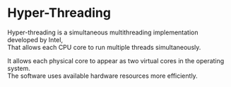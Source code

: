 # Hyper-Threading

Hyper-threading is a simultaneous multithreading implementation developed by Intel,  
That allows each CPU core to run multiple threads simultaneously.

It allows each physical core to appear as two virtual cores in the operating system.  
The software uses available hardware resources more efficiently.
